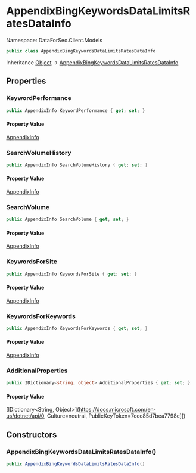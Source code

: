 # AppendixBingKeywordsDataLimitsRatesDataInfo

Namespace: DataForSeo.Client.Models

```csharp
public class AppendixBingKeywordsDataLimitsRatesDataInfo
```

Inheritance [Object](https://docs.microsoft.com/en-us/dotnet/api/Object) → [AppendixBingKeywordsDataLimitsRatesDataInfo](./AppendixBingKeywordsDataLimitsRatesDataInfo.md)

## Properties

### **KeywordPerformance**

```csharp
public AppendixInfo KeywordPerformance { get; set; }
```

#### Property Value

[AppendixInfo](./AppendixInfo.md)<br>

### **SearchVolumeHistory**

```csharp
public AppendixInfo SearchVolumeHistory { get; set; }
```

#### Property Value

[AppendixInfo](./AppendixInfo.md)<br>

### **SearchVolume**

```csharp
public AppendixInfo SearchVolume { get; set; }
```

#### Property Value

[AppendixInfo](./AppendixInfo.md)<br>

### **KeywordsForSite**

```csharp
public AppendixInfo KeywordsForSite { get; set; }
```

#### Property Value

[AppendixInfo](./AppendixInfo.md)<br>

### **KeywordsForKeywords**

```csharp
public AppendixInfo KeywordsForKeywords { get; set; }
```

#### Property Value

[AppendixInfo](./AppendixInfo.md)<br>

### **AdditionalProperties**

```csharp
public IDictionary<string, object> AdditionalProperties { get; set; }
```

#### Property Value

[IDictionary&lt;String, Object&gt;](https://docs.microsoft.com/en-us/dotnet/api/0, Culture=neutral, PublicKeyToken=7cec85d7bea7798e]])<br>

## Constructors

### **AppendixBingKeywordsDataLimitsRatesDataInfo()**

```csharp
public AppendixBingKeywordsDataLimitsRatesDataInfo()
```
